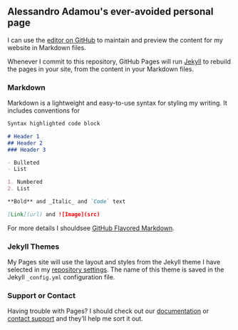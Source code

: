 ## Alessandro Adamou's ever-avoided personal page

I can use the [editor on GitHub](https://github.com/alexdma/alexdma.github.io/edit/main/README.md) to maintain and preview the content for my website in Markdown files.

Whenever I commit to this repository, GitHub Pages will run [Jekyll](https://jekyllrb.com/) to rebuild the pages in your site, from the content in your Markdown files.

### Markdown

Markdown is a lightweight and easy-to-use syntax for styling my writing. It includes conventions for

```markdown
Syntax highlighted code block

# Header 1
## Header 2
### Header 3

- Bulleted
- List

1. Numbered
2. List

**Bold** and _Italic_ and `Code` text

[Link](url) and ![Image](src)
```

For more details I shouldsee [GitHub Flavored Markdown](https://guides.github.com/features/mastering-markdown/).

### Jekyll Themes

My Pages site will use the layout and styles from the Jekyll theme I have selected in my [repository settings](https://github.com/alexdma/alexdma.github.io/settings). The name of this theme is saved in the Jekyll `_config.yml` configuration file.

### Support or Contact

Having trouble with Pages? I should check out our [documentation](https://docs.github.com/categories/github-pages-basics/) or [contact support](https://support.github.com/contact) and they’ll help me sort it out.
